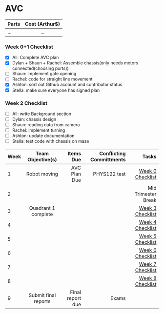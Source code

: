 # AVC

| Parts  | Cost (Arthur$)  |
| :------------ |:---------------:| 
| ...      | ... |

### Week 0+1 Checklist
- [x] All: Complete AVC plan
- [x] Dylan + Shaun + Rachel: Assemble chassis(only needs motors connected(choosing ports))
- [ ] Shaun: implement gate opening
- [ ] Rachel: code for straight line movement
- [x] Ashton: sort out Github account and contributor status
- [x] Stella: make sure everyone has signed plan

### Week 2 Checklist
- [ ] All: write Background section
- [ ] Dylan: chassis design
- [ ] Shaun: reading data from camera
- [ ] Rachel: implement turning
- [ ] Ashton: update documentation
- [ ] Stella: test code with chassis on maze

| Week  | Team Objective(s)  | Items Due | Conflicting Committments | Tasks |
| :------------ |:---------------:| ------: | ------: | ------: |
| 1   | Robot moving | AVC Plan Due | PHYS122 test | [Week 0 Checklist](#week-1-checklist) |
| 2   |  |  | | Mid Trimester Break|
| 3   | Quadrant 1 complete |  | | [Week 3 Checklist](#week-1-checklist) |
| 4   |                     |  | | [Week 4 Checklist](#week-2-checklist) |
| 5   |                     |  | | [Week 5 Checklist](#week-3-checklist) |
| 6   |                     |  | | [Week 6 Checklist](#week-4-checklist) |
| 7   |                     |  | | [Week 7 Checklist](#week-5-checklist) |
| 8   |                     |  | | [Week 8 Checklist](#week-6-checklist) |
| 9   | Submit final reports | Final report due | Exams | |
